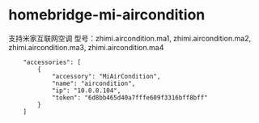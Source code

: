 # homebridge-mi-aircondition

支持米家互联网空调
型号：zhimi.aircondition.ma1, zhimi.aircondition.ma2, zhimi.aircondition.ma3, zhimi.aircondition.ma4

```
    "accessories": [   
        {
            "accessory": "MiAirCondition",
            "name": "aircondition",
            "ip": "10.0.0.104",
            "token": "6d8bb465d40a7fffe609f3316bff8bff"
        }
    ]
```
